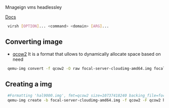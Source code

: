 Mnageign vms headlessley 

[Docs](https://kifarunix.com/start-and-stop-kvm-virtual-machines-from-command-line/)

```bash
 virsh [OPTION]... <command> <domain> [ARG]...
```

## Converting image
- [qcow2](https://www.qemu.org/docs/master/system/images.html) 
    It is  a format that ullows to dynamically allocate space based on need

```bash 
 qemu-img convert -f qcow2 -O raw focal-server-cloudimg-amd64.img focal-server-cloudimg-amd64.raw

```

## Creating a img 


```bash
 #Formatting 'hal9000.img', fmt=qcow2 size=10737418240 backing_file=focal-server-cloudimg-amd64.img backing_fmt=qcow2 cluster_size=65536 lazy_refcounts=off refcount_bits=16
 qemu-img create -b focal-server-cloudimg-amd64.img -f qcow2 -F qcow2 hal9000.img 10G
```

